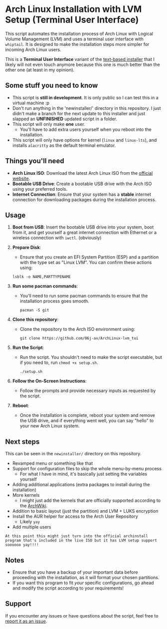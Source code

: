 # Arch Linux Installation with LVM Setup (Terminal User Interface)

This script automates the installation process of Arch Linux with Logical Volume Management (LVM) and uses a terminal user interface with `whiptail`. It is designed to make the installation steps more simpler for incoming Arch Linux users.

This is a **Terminal User Interface** variant of the [text-based installer](https://github.com/06j-av/archlinux-installScript-LVM) that I likely will not even touch anymore because this one is much better than the other one (at least in my opinion).

## Some stuff you need to know
- This script is **still in development**. It is only public so I can test this in a virtual machine :p
- Don't run anything in the 'newinstaller/' directory in this repository. I just didn't make a branch for the next update to this installer and just slapped an **UNFINISHED** updated script in a folder.
- This script will only make __one__ user.
   - You'll have to add extra users yourself when you reboot into the installation.
- This script will only have options for kernel (`linux` and `linux-lts`), and installs `alacritty` as the default terminal emulator.

## Things you'll need

- **Arch Linux ISO**: Download the latest Arch Linux ISO from the [official website](https://archlinux.org/download/).
- **Bootable USB Drive**: Create a bootable USB drive with the Arch ISO using your preferred tools.
- **Internet Connection**: Ensure that your system has a **stable** internet connection for downloading packages during the installation process.

## Usage

1. **Boot from USB**: Insert the bootable USB drive into your system, boot from it, and get yourself a great internet connection with Ethernet or a wireless connection with `iwctl`. (obviously)

2. **Prepare Disk**:
   - Ensure that you create an EFI System Partition (ESP) and a partition with the type set as "Linux LVM". You can confirm these actions using:
    ```
    lsblk -o NAME,PARTTYPENAME
    ```


3. **Run some pacman commands**:
   - You'll need to run some pacman commands to ensure that the installation process goes smooth.
     ```
     pacman -S git
     ```
    
4. **Clone this repository**:
   - Clone the repository to the Arch ISO environment using:
     ```
     git clone https://github.com/06j-av/ArchLinux-lvm_tui
     ```

5. **Run the Script**:
   - Run the script. You shouldn't need to make the script executable, but if you need to, run `chmod +x setup.sh`.
     ```
     ./setup.sh
     ```

6. **Follow the On-Screen Instructions**:
   - Follow the prompts and provide necessary inputs as requested by the script.

7. **Reboot**:
   - Once the installation is complete, reboot your system and remove the USB drive, and if everything went well, you can say "hello" to your new Arch Linux system.

## Next steps
This can be seen in the `newinstaller/` directory on this repository.

- Revamped menu or something like that
- Support for configuration files to skip the whole menu-by-menu process
   - For what I have in mind, it's basically just setting the variables yourself
- Adding additional applications (extra packages to install during the installation)
- More kernels
   - I might just add the kernels that are officially supported according to the [ArchWiki](https://wiki.archlinux.org/title/Kernel#Officially_supported_kernels).
- Addition to basic layout (just the partition) and LVM + LUKS encryption
- Install the AUR helper for access to the Arch User Repository
   - Likely `yay`
- Add multiple users

`At this point this might just turn into the official archinstall program that's included in the live ISO but it has LVM setup support soooooo yay!!!!`

## Notes

- Ensure that you have a backup of your important data before proceeding with the installation, as it will format your chosen partitions.
- If you want this program to fit *your* specific configurations, go ahead and modify the script according to your requirements!

## Support

If you encounter any issues or have questions about the script, feel free to [report it as an issue](https://github.com/06j-av/ArchLinux-lvm_tui/issues).
